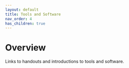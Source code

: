 ```yaml
---
layout: default
title: Tools and Software
nav_order: 4
has_children: true
---
```

# Overview
Links to handouts and introductions to tools and software.


<br/>
